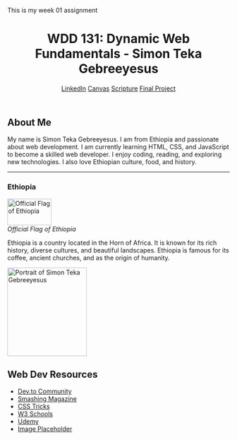 This is my week 01 assignment
<!DOCTYPE html>
<html lang="en">
<head>
  <meta charset="UTF-8">
  <meta name="viewport" content="width=device-width, initial-scale=1.0">
  <title>WDD 131 – Dynamic Web Fundamentals – Simon Teka Gebreeyesus</title>
  <meta name="description" content="WDD 131 – Dynamic Web Fundamentals. Simon Teka Gebreeyesus. Home page, assignments, projects, web development, HTML, CSS, JavaScript.">
  <meta name="author" content="Simon Teka Gebreeyesus">
  <!-- Google Fonts -->
  <link href="https://fonts.googleapis.com/css2?family=Roboto:wght@400;700&family=Montserrat:wght@600&display=swap" rel="stylesheet">
  <link rel="stylesheet" href="styles/base.css">
  <script src="scripts/getdates.js" defer></script>
</head>
<body>
  <header>
    <h1>
      WDD 131: Dynamic Web Fundamentals
      <span class="highlight">- Simon Teka Gebreeyesus</span>
    </h1>
    <nav aria-label="Main navigation">
      <a href="https://www.linkedin.com/" target="_blank" rel="noopener noreferrer">LinkedIn</a>
      <a href="https://byupw.instructure.com/" target="_blank" rel="noopener noreferrer">Canvas</a>
      <a href="https://www.churchofjesuschrist.org/study/scriptures/bofm/1-ne/3?lang=eng&id=p7#p7" target="_blank" rel="noopener noreferrer">Scripture</a>
      <a href="final-project/" target="_blank" rel="noopener noreferrer">Final Project</a>
    </nav>
  </header>
  <main>
    <div class="grid-container">
      <section class="card about">
        <h2>About Me</h2>
        <div class="about-content">
          <div class="about-text">
            <p>
              My name is Simon Teka Gebreeyesus. I am from Ethiopia and passionate about web development. I am currently learning HTML, CSS, and JavaScript to become a skilled web developer. I enjoy coding, reading, and exploring new technologies. I also love Ethiopian culture, food, and history.
            </p>
            <hr>
            <h3>Ethiopia</h3>
            <div class="country-info">
              <img src="images/ethiopia-flag.jpg" alt="Official Flag of Ethiopia" width="100" height="60">
              <div>
                <em class="flag-caption">Official Flag of Ethiopia</em>
                <p>
                  Ethiopia is a country located in the Horn of Africa. It is known for its rich history, diverse cultures, and beautiful landscapes. Ethiopia is famous for its coffee, ancient churches, and as the origin of humanity.
                </p>
              </div>
            </div>
          </div>
          <div class="about-img">
            <img src="images/profile.png" alt="Portrait of Simon Teka Gebreeyesus" width="180" height="200" loading="lazy">
          </div>
        </div>
      </section>
      <section class="card resources">
        <h2>Web Dev Resources</h2>
        <ul>
          <li><a href="https://dev.to/" target="_blank" rel="noopener">Dev.to Community</a></li>
          <li><a href="https://www.smashingmagazine.com/" target="_blank" rel="noopener">Smashing Magazine</a></li>
          <li><a href="https://css-tricks.com/" target="_blank" rel="noopener">CSS Tricks</a></li>
          <li><a href="https://www.w3schools.com/" target="_blank" rel="noopener">W3 Schools</a></li>
          <li><a href="https://www.udemy.com/" target="_blank" rel="noopener">Udemy</a></li>
          <li><a href="https://placeholder.com/" target="_blank" rel="noopener">Image Placeholder</a></li>
        </ul>
      </section>
